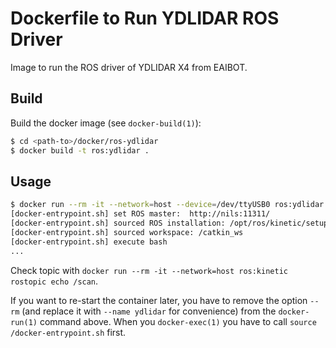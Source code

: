 Dockerfile to Run YDLIDAR ROS Driver
====================================

Image to run the ROS driver of YDLIDAR X4 from EAIBOT.


Build
-----

Build the docker image (see `docker-build(1)`):
```bash
$ cd <path-to>/docker/ros-ydlidar
$ docker build -t ros:ydlidar .
```


Usage
-----

```bash
$ docker run --rm -it --network=host --device=/dev/ttyUSB0 ros:ydlidar roslaunch ydlidar lidar.launch port:=/dev/ttyUSB0
[docker-entrypoint.sh] set ROS master:  http://nils:11311/
[docker-entrypoint.sh] sourced ROS installation: /opt/ros/kinetic/setup.bash
[docker-entrypoint.sh] sourced workspace: /catkin_ws
[docker-entrypoint.sh] execute bash
...
```

Check topic with `docker run --rm -it --network=host ros:kinetic rostopic echo /scan`.

If you want to re-start the container later,
you have to remove the option `--rm`
(and replace it with `--name ydlidar` for convenience)
from the `docker-run(1)` command above.
When you `docker-exec(1)` you have to call `source /docker-entrypoint.sh` first.
